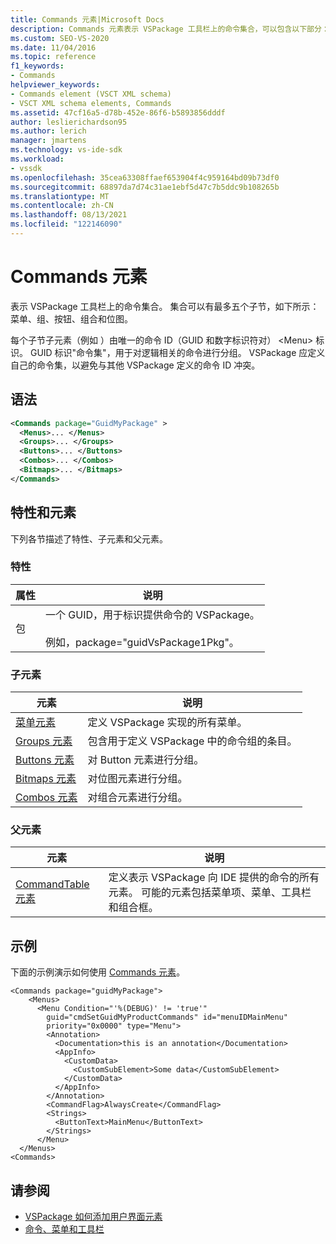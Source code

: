 ```yaml
---
title: Commands 元素|Microsoft Docs
description: Commands 元素表示 VSPackage 工具栏上的命令集合，可以包含以下部分：菜单、组、按钮、组合和位图。
ms.custom: SEO-VS-2020
ms.date: 11/04/2016
ms.topic: reference
f1_keywords:
- Commands
helpviewer_keywords:
- Commands element (VSCT XML schema)
- VSCT XML schema elements, Commands
ms.assetid: 47cf16a5-d78b-452e-86f6-b5893856dddf
author: leslierichardson95
ms.author: lerich
manager: jmartens
ms.technology: vs-ide-sdk
ms.workload:
- vssdk
ms.openlocfilehash: 35cea63308ffaef653904f4c959164bd09b73df0
ms.sourcegitcommit: 68897da7d74c31ae1ebf5d47c7b5ddc9b108265b
ms.translationtype: MT
ms.contentlocale: zh-CN
ms.lasthandoff: 08/13/2021
ms.locfileid: "122146090"
---
```

# <a name="commands-element"></a>Commands 元素
表示 VSPackage 工具栏上的命令集合。 集合可以有最多五个子节，如下所示：菜单、组、按钮、组合和位图。

 每个子节子元素（例如 ）由唯一的命令 ID（GUID 和数字标识符对） \<Menu> 标识。 GUID 标识"命令集"，用于对逻辑相关的命令进行分组。 VSPackage 应定义自己的命令集，以避免与其他 VSPackage 定义的命令 ID 冲突。

## <a name="syntax"></a>语法

```xml
<Commands package="GuidMyPackage" >
  <Menus>... </Menus>
  <Groups>... </Groups>
  <Buttons>... </Buttons>
  <Combos>... </Combos>
  <Bitmaps>... </Bitmaps>
</Commands>
```

## <a name="attributes-and-elements"></a>特性和元素
 下列各节描述了特性、子元素和父元素。

### <a name="attributes"></a>特性

|属性|说明|
|---------------|-----------------|
|包|一个 GUID，用于标识提供命令的 VSPackage。<br /><br /> 例如，package="guidVsPackage1Pkg"。|

### <a name="child-elements"></a>子元素

|元素|说明|
|-------------|-----------------|
|[菜单元素](../extensibility/menus-element.md)|定义 VSPackage 实现的所有菜单。|
|[Groups 元素](../extensibility/groups-element.md)|包含用于定义 VSPackage 中的命令组的条目。|
|[Buttons 元素](../extensibility/buttons-element.md)|对 Button 元素进行分组。|
|[Bitmaps 元素](../extensibility/bitmaps-element.md)|对位图元素进行分组。|
|[Combos 元素](../extensibility/combos-element.md)|对组合元素进行分组。|

### <a name="parent-elements"></a>父元素

|元素|说明|
|-------------|-----------------|
|[CommandTable 元素](../extensibility/commandtable-element.md)|定义表示 VSPackage 向 IDE 提供的命令的所有元素。 可能的元素包括菜单项、菜单、工具栏和组合框。|

## <a name="example"></a>示例
 下面的示例演示如何使用 [Commands 元素](../extensibility/commands-element.md)。

```
<Commands package="guidMyPackage">
    <Menus>
      <Menu Condition="'%(DEBUG)' != 'true'"
        guid="cmdSetGuidMyProductCommands" id="menuIDMainMenu"
        priority="0x0000" type="Menu">
        <Annotation>
          <Documentation>this is an annotation</Documentation>
          <AppInfo>
            <CustomData>
              <CustomSubElement>Some data</CustomSubElement>
            </CustomData>
          </AppInfo>
        </Annotation>
        <CommandFlag>AlwaysCreate</CommandFlag>
        <Strings>
          <ButtonText>MainMenu</ButtonText>
        </Strings>
      </Menu>
  </Menus>
<Commands>
```

## <a name="see-also"></a>请参阅
- [VSPackage 如何添加用户界面元素](../extensibility/internals/how-vspackages-add-user-interface-elements.md)
- [命令、菜单和工具栏](../extensibility/internals/commands-menus-and-toolbars.md)
